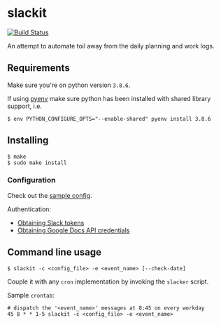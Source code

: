 # slackit

[![Build Status][travis-image]](https://travis-ci.org/rarescosma/slackit)

An attempt to automate toil away from the daily planning and work logs.

## Requirements

Make sure you're on python version `3.8.6`.

If using [pyenv](https://github.com/pyenv/pyenv) make sure python has been installed with shared library support, i.e. 

    $ env PYTHON_CONFIGURE_OPTS="--enable-shared" pyenv install 3.8.6


## Installing

    $ make
    $ sudo make install

### Configuration

Check out the [sample config](https://github.com/rarescosma/slackit/blob/main/config.sample.yaml).

Authentication:
* [Obtaining Slack tokens](https://github.com/erroneousboat/slack-term/wiki#running-slack-term-without-legacy-tokens)
* [Obtaining Google Docs API credentials](https://developers.google.com/docs/api/quickstart/python)

## Command line usage

    $ slackit -c <config_file> -e <event_name> [--check-date]


Couple it with any `cron` implementation by invoking the `slacker` script.

Sample `crontab`:

```
# dispatch the '<event_name>' messages at 8:45 on every workday
45 8 * * 1-5 slackit -c <config_file> -e <event_name>
```

[travis-image]: https://img.shields.io/travis/rarescosma/slackit
